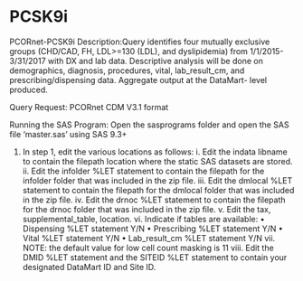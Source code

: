 # PCSK9i
PCORnet-PCSK9i
Description:Query identifies four mutually exclusive groups (CHD/CAD, FH, LDL>=130 (LDL), and dyslipidemia) from 1/1/2015-3/31/2017 with 
DX and lab data. Descriptive analysis will be done on demographics, diagnosis, procedures, vital, lab_result_cm, and prescribing/dispensing data. Aggregate output at the DataMart- level produced.

Query Request:
PCORnet CDM V3.1 format

Running the SAS Program:
Open the sasprograms folder and open the SAS file ‘master.sas’ using SAS 9.3+
1. In step 1, edit the various locations as follows:
  i. Edit the indata libname to contain the filepath location where the static SAS datasets are stored.
  ii. Edit the infolder %LET statement to contain the filepath for the infolder folder that was included in the zip file.
  iii. Edit the dmlocal %LET statement to contain the filepath for the dmlocal folder that was included in the zip file.
  iv. Edit the drnoc %LET statement to contain the filepath for the drnoc folder that was included in the zip file.
  v. Edit the tax, supplemental_table, location.
  vi. Indicate if tables are available:
    • Dispensing %LET statement Y/N
    • Prescribing %LET statement Y/N
    • Vital %LET statement Y/N
    • Lab_result_cm %LET statement Y/N
  vii. NOTE: the default value for low cell count masking is 11
  viii. Edit the DMID %LET statement and the SITEID %LET statement to contain your designated DataMart ID and Site ID.
